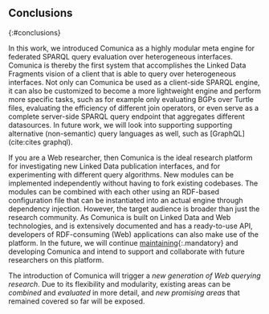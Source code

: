 ## Conclusions
{:#conclusions}

In this work, we introduced Comunica as a highly modular meta engine for federated SPARQL query evaluation over heterogeneous interfaces.
Comunica is thereby the first system that accomplishes the Linked Data Fragments vision of a client that is able to query over heterogeneous interfaces.
Not only can Comunica be used as a client-side SPARQL engine, it can also be customized to become a more lightweight engine and perform more specific tasks,
such as for example only evaluating BGPs over Turtle files,
evaluating the efficiency of different join operators,
or even serve as a complete server-side SPARQL query endpoint that aggregates different datasources.
In future work, we will look into supporting supporting alternative (non-semantic) query languages as well, such as [GraphQL](cite:cites graphql).

If you are a Web researcher, then Comunica is the ideal research platform
for investigating new Linked Data publication interfaces,
and for experimenting with different query algorithms.
New modules can be implemented independently without having to fork existing codebases.
The modules can be combined with each other using an RDF-based configuration file
that can be instantiated into an actual engine through dependency injection.
However, the target audience is broader than just the research community.
As Comunica is built on Linked Data and Web technologies,
and is extensively documented and has a ready-to-use API,
developers of RDF-consuming (Web) applications can also make use of the platform.
In the future, we will continue [maintaining](https://github.com/comunica/comunica/wiki/Sustainability-Plan){:.mandatory}
and developing Comunica and intend to support and collaborate with future researchers on this platform.

The introduction of Comunica will trigger a _new generation of Web querying research_.
Due to its flexibility and modularity,
existing areas can be _combined_ and _evaluated_ in more detail,
and _new promising areas_ that remained covered so far will be exposed.
